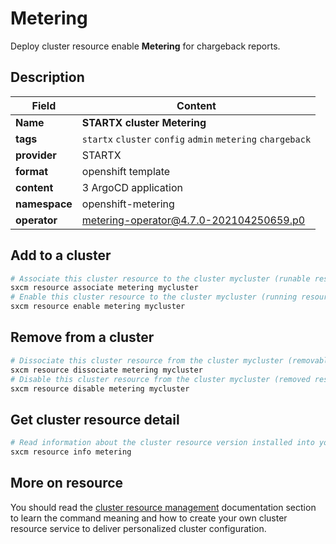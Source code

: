 # Metering

Deploy cluster resource enable **Metering** for chargeback reports.

## Description

| Field         | Content                                                     |
| ------------- | ----------------------------------------------------------- |
| **Name**      | **STARTX cluster Metering**                                 |
| **tags**      | `startx` `cluster` `config` `admin` `metering` `chargeback` |
| **provider**  | STARTX                                                      |
| **format**    | openshift template                                          |
| **content**   | 3 ArgoCD application                                        |
| **namespace** | openshift-metering                                          |
| **operator**  | metering-operator@4.7.0-202104250659.p0                     |

## Add to a cluster

```bash
# Associate this cluster resource to the cluster mycluster (runable resource)
sxcm resource associate metering mycluster
# Enable this cluster resource to the cluster mycluster (running resource)
sxcm resource enable metering mycluster
```

## Remove from a cluster

```bash
# Dissociate this cluster resource from the cluster mycluster (removable resource)
sxcm resource dissociate metering mycluster
# Disable this cluster resource from the cluster mycluster (removed resource)
sxcm resource disable metering mycluster
```

## Get cluster resource detail

```bash
# Read information about the cluster resource version installed into your host (local)
sxcm resource info metering
```

## More on resource

You should read the [cluster resource management](../../4-cluster-resources) documentation section to learn the command
meaning and how to create your own cluster resource service to deliver personalized cluster configuration.

